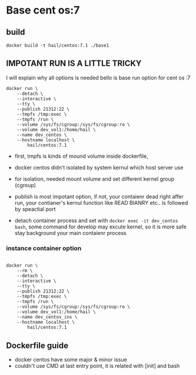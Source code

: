 # Base cent os:7



## build

```shell
docker build -t hail/centos:7.1 ./base1
```

## IMPOTANT RUN IS A LITTLE TRICKY

I will explain why all options is needed
bello is base run option for cent os :7

```shell
docker run \
    --detach \
    --interactive \
    --tty \
    --publish 21312:22 \
    --tmpfs /tmp:exec \
    --tmpfs /run \
    --volume /sys/fs/cgroup:/sys/fs/cgroup:ro \
    --volume dev_vol1:/home/hail \
    --name dev_centos \
    --hostname localhost \
        hail/centos:7.1
```

- first, tmpfs is kinds of mound volume inside dockerfile,
- docker centos didn't isolated by system kernul which host server use
- for isolation, needed mount volume and set different kernel group (cgroup)
- publish is most impotant option, if not, your contaienr dead right affer run, your contianer's kernul function like READ BIANRY etc.. is followed by speactial port

- detach container process and set with `docker exec -it dev_centos bash`, some command for develop may excute kernel, so it is more safe stay background your main contaienr process


### instance container option
```shell

docker run \
    --rm \
    --detach \
    --interactive \
    --tty \
    --publish 21312:22 \
    --tmpfs /tmp:exec \
    --tmpfs /run \
    --volume /sys/fs/cgroup:/sys/fs/cgroup:ro \
    --volume dev_vol1:/home/hail \
    --name dev_centos_ins \
    --hostname localhost \
        hail/centos:7.1
```





## Dockerfile guide

- docker centos have some major & minor issue
- couldn't use CMD at last entry point, it is related with [init] and bash

